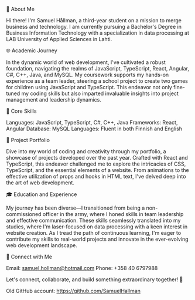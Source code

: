 👋 About Me

Hi there! I'm Samuel Hållman, a third-year student on a mission to merge business and technology. I am currently pursuing a Bachelor's Degree in Business Information Technology with a specialization in data processing at LAB University of Applied Sciences in Lahti.

🌐 Academic Journey

In the dynamic world of web development, I've cultivated a robust foundation, navigating the realms of JavaScript, TypeScript, React, Angular, C#, C++, Java, and MySQL. My coursework supports my hands-on experience as a team leader, steering a school project to create two games for children using JavaScript and TypeScript. This endeavor not only fine-tuned my coding skills but also imparted invaluable insights into project management and leadership dynamics.

🚀 Core Skills

 Languages: JavaScript, TypeScript, C#, C++, Java 
 Frameworks: React, Angular
 Database: MySQL
 Languages: Fluent in both Finnish and English

🌟 Project Portfolio

Dive into my world of coding and creativity through my portfolio, a showcase of projects developed over the past year. Crafted with React and TypeScript, this endeavor challenged me to explore the intricacies of CSS, TypeScript, and the essential elements of a website. From animations to the effective utilization of props and hooks in HTML text, I've delved deep into the art of web development.

🎓 Education and Experience

My journey has been diverse—I transitioned from being a non-commissioned officer in the army, where I honed skills in team leadership and effective communication. These skills seamlessly translated into my studies, where I'm laser-focused on data processing with a keen interest in website creation. As I tread the path of continuous learning, I'm eager to contribute my skills to real-world projects and innovate in the ever-evolving web development landscape.

📱 Connect with Me

 Email: samuel.hollman@hotmail.com
 Phone: +358 40 6797988

Let's connect, collaborate, and build something extraordinary together! 🚀

Old GitHub account: https://github.com/SamuelHallman
